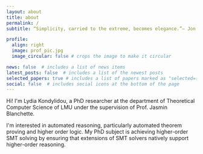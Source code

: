 ```yaml
---
layout: about
title: about
permalink: /
subtitle: “Simplicity, carried to the extreme, becomes elegance.”— Jon Franklin

profile:
  align: right
  image: prof_pic.jpg
  image_circular: false # crops the image to make it circular

news: false  # includes a list of news items
latest_posts: false  # includes a list of the newest posts
selected_papers: true # includes a list of papers marked as "selected={true}"
social: false  # includes social icons at the bottom of the page
---
```


Hi! I'm Lydia Kondylidou, a PhD researcher at the department of Theoretical Computer Science of LMU under the supervision of Prof. Jasmin Blanchette.

I'm interested in automated reasoning, particularly automated theorem proving and higher order logic. 
My PhD subject is achieving higher-order SMT solving by ensuring that extensions of SMT solvers natively support higher-order reasoning. 
